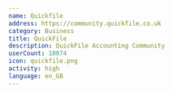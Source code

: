 ```yaml
---
name: Quickfile
address: https://community.quickfile.co.uk
category: Business
title: QuickFile
description: QuickFile Accounting Community
userCount: 10074
icon: quickfile.png
activity: high
language: en_GB
---
```

